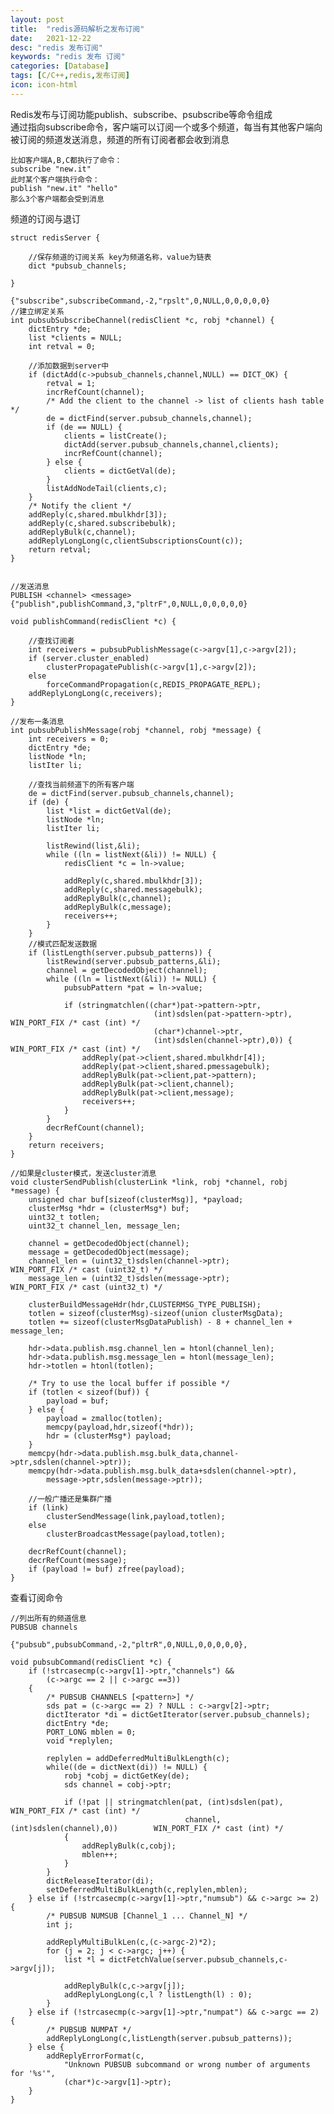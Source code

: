 ```yaml
---
layout: post
title:  "redis源码解析之发布订阅"
date:   2021-12-22
desc: "redis 发布订阅"
keywords: "redis 发布 订阅"
categories: [Database]
tags: [C/C++,redis,发布订阅]
icon: icon-html
---
```


Redis发布与订阅功能publish、subscribe、psubscribe等命令组成<br/>
通过指向subscribe命令，客户端可以订阅一个或多个频道，每当有其他客户端向被订阅的频道发送消息，频道的所有订阅者都会收到消息

    比如客户端A,B,C都执行了命令：
    subscribe "new.it"
    此时某个客户端执行命令：
    publish "new.it" "hello"
    那么3个客户端都会受到消息
    
频道的订阅与退订

    struct redisServer {
    
        //保存频道的订阅关系 key为频道名称，value为链表
        dict *pubsub_channels;
    
    }    
    
    {"subscribe",subscribeCommand,-2,"rpslt",0,NULL,0,0,0,0,0}
    //建立绑定关系
    int pubsubSubscribeChannel(redisClient *c, robj *channel) {
        dictEntry *de;
        list *clients = NULL;
        int retval = 0;
    
        //添加数据到server中
        if (dictAdd(c->pubsub_channels,channel,NULL) == DICT_OK) {
            retval = 1;
            incrRefCount(channel);
            /* Add the client to the channel -> list of clients hash table */
            de = dictFind(server.pubsub_channels,channel);
            if (de == NULL) {
                clients = listCreate();
                dictAdd(server.pubsub_channels,channel,clients);
                incrRefCount(channel);
            } else {
                clients = dictGetVal(de);
            }
            listAddNodeTail(clients,c);
        }
        /* Notify the client */
        addReply(c,shared.mbulkhdr[3]);
        addReply(c,shared.subscribebulk);
        addReplyBulk(c,channel);
        addReplyLongLong(c,clientSubscriptionsCount(c));
        return retval;
    }
    
    
    //发送消息
    PUBLISH <channel> <message>
    {"publish",publishCommand,3,"pltrF",0,NULL,0,0,0,0,0}
    
    void publishCommand(redisClient *c) {
    
        //查找订阅者
        int receivers = pubsubPublishMessage(c->argv[1],c->argv[2]);
        if (server.cluster_enabled)
            clusterPropagatePublish(c->argv[1],c->argv[2]);
        else
            forceCommandPropagation(c,REDIS_PROPAGATE_REPL);
        addReplyLongLong(c,receivers);
    }
    
    //发布一条消息
    int pubsubPublishMessage(robj *channel, robj *message) {
        int receivers = 0;
        dictEntry *de;
        listNode *ln;
        listIter li;
    
        //查找当前频道下的所有客户端
        de = dictFind(server.pubsub_channels,channel);
        if (de) {
            list *list = dictGetVal(de);
            listNode *ln;
            listIter li;
    
            listRewind(list,&li);
            while ((ln = listNext(&li)) != NULL) {
                redisClient *c = ln->value;
    
                addReply(c,shared.mbulkhdr[3]);
                addReply(c,shared.messagebulk);
                addReplyBulk(c,channel);
                addReplyBulk(c,message);
                receivers++;
            }
        }
        //模式匹配发送数据
        if (listLength(server.pubsub_patterns)) {
            listRewind(server.pubsub_patterns,&li);
            channel = getDecodedObject(channel);
            while ((ln = listNext(&li)) != NULL) {
                pubsubPattern *pat = ln->value;
    
                if (stringmatchlen((char*)pat->pattern->ptr,
                                    (int)sdslen(pat->pattern->ptr),                 WIN_PORT_FIX /* cast (int) */
                                    (char*)channel->ptr,
                                    (int)sdslen(channel->ptr),0)) {                 WIN_PORT_FIX /* cast (int) */
                    addReply(pat->client,shared.mbulkhdr[4]);
                    addReply(pat->client,shared.pmessagebulk);
                    addReplyBulk(pat->client,pat->pattern);
                    addReplyBulk(pat->client,channel);
                    addReplyBulk(pat->client,message);
                    receivers++;
                }
            }
            decrRefCount(channel);
        }
        return receivers;
    }
    
    //如果是cluster模式，发送cluster消息
    void clusterSendPublish(clusterLink *link, robj *channel, robj *message) {
        unsigned char buf[sizeof(clusterMsg)], *payload;
        clusterMsg *hdr = (clusterMsg*) buf;
        uint32_t totlen;
        uint32_t channel_len, message_len;
    
        channel = getDecodedObject(channel);
        message = getDecodedObject(message);
        channel_len = (uint32_t)sdslen(channel->ptr);                               WIN_PORT_FIX /* cast (uint32_t) */
        message_len = (uint32_t)sdslen(message->ptr);                               WIN_PORT_FIX /* cast (uint32_t) */
    
        clusterBuildMessageHdr(hdr,CLUSTERMSG_TYPE_PUBLISH);
        totlen = sizeof(clusterMsg)-sizeof(union clusterMsgData);
        totlen += sizeof(clusterMsgDataPublish) - 8 + channel_len + message_len;
    
        hdr->data.publish.msg.channel_len = htonl(channel_len);
        hdr->data.publish.msg.message_len = htonl(message_len);
        hdr->totlen = htonl(totlen);
    
        /* Try to use the local buffer if possible */
        if (totlen < sizeof(buf)) {
            payload = buf;
        } else {
            payload = zmalloc(totlen);
            memcpy(payload,hdr,sizeof(*hdr));
            hdr = (clusterMsg*) payload;
        }
        memcpy(hdr->data.publish.msg.bulk_data,channel->ptr,sdslen(channel->ptr));
        memcpy(hdr->data.publish.msg.bulk_data+sdslen(channel->ptr),
            message->ptr,sdslen(message->ptr));
    
        //一般广播还是集群广播
        if (link)
            clusterSendMessage(link,payload,totlen);
        else
            clusterBroadcastMessage(payload,totlen);
    
        decrRefCount(channel);
        decrRefCount(message);
        if (payload != buf) zfree(payload);
    }
    
查看订阅命令

    //列出所有的频道信息
    PUBSUB channels  
    
    {"pubsub",pubsubCommand,-2,"pltrR",0,NULL,0,0,0,0,0},
    
    void pubsubCommand(redisClient *c) {
        if (!strcasecmp(c->argv[1]->ptr,"channels") &&
            (c->argc == 2 || c->argc ==3))
        {
            /* PUBSUB CHANNELS [<pattern>] */
            sds pat = (c->argc == 2) ? NULL : c->argv[2]->ptr;
            dictIterator *di = dictGetIterator(server.pubsub_channels);
            dictEntry *de;
            PORT_LONG mblen = 0;
            void *replylen;
    
            replylen = addDeferredMultiBulkLength(c);
            while((de = dictNext(di)) != NULL) {
                robj *cobj = dictGetKey(de);
                sds channel = cobj->ptr;
    
                if (!pat || stringmatchlen(pat, (int)sdslen(pat),                   WIN_PORT_FIX /* cast (int) */
                                           channel, (int)sdslen(channel),0))        WIN_PORT_FIX /* cast (int) */
                {
                    addReplyBulk(c,cobj);
                    mblen++;
                }
            }
            dictReleaseIterator(di);
            setDeferredMultiBulkLength(c,replylen,mblen);
        } else if (!strcasecmp(c->argv[1]->ptr,"numsub") && c->argc >= 2) {
            /* PUBSUB NUMSUB [Channel_1 ... Channel_N] */
            int j;
    
            addReplyMultiBulkLen(c,(c->argc-2)*2);
            for (j = 2; j < c->argc; j++) {
                list *l = dictFetchValue(server.pubsub_channels,c->argv[j]);
    
                addReplyBulk(c,c->argv[j]);
                addReplyLongLong(c,l ? listLength(l) : 0);
            }
        } else if (!strcasecmp(c->argv[1]->ptr,"numpat") && c->argc == 2) {
            /* PUBSUB NUMPAT */
            addReplyLongLong(c,listLength(server.pubsub_patterns));
        } else {
            addReplyErrorFormat(c,
                "Unknown PUBSUB subcommand or wrong number of arguments for '%s'",
                (char*)c->argv[1]->ptr);
        }
    }   